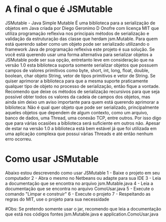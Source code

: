 # A final o que é JSMutable
JSMutable - Java Simple Mutable
É uma biblioteca para a serialização de objetos em Java criada por Diego Geronimo D Onofre com licença MIT
que utiliza programação reflexiva nos principais métodos de serialização e validação da estruturação das classe que
herdam jsm.Mutable. Para quem está querendo saber como um objeto pode ser serializado utilizando o framework Java de 
programação reflexiva este projeto é sua solução. Se você está querendo usar uma forma alternativa para serializar objetos
a JSMutable pode ser sua opção, entretanto leve em consideração que na versão 1.0 esta biblioteca suporta somente serializar
objetos que possuem campos de valores primitivos como byte, short, int, long, float, double, boolean, char objeto String,
vetor de tipos primitivos e vetor de String. Se quiser aprimorar a biblioteca para que a mesma suporte praticamente qualquer
tipo de objeto no processo de serialização, então fique a vontade. Recomendo que deixe os métodos de serialização recursivos
para que seja possível obter todos os valores da cadeia de campos dos objetos, mas ainda sim deixo um aviso importante para quem
está querendo aprimorar a biblioteca: Não é qual quer objeto que pode ser serializado, principalmente aqueles objetos que
dependem de algum contexto, como um arquivo, banco de dados, uma Thread, uma conexão TCP, entre outros. Por isso digo que para
várias ocasiões a biblioteca será suficiente em outros não. Apesar de estar na versão 1.0 a biblioteca está bem estável já
que foi utilizada em uma aplicação complexa que possui várias Threads e até então nenhum erro ocorreu. 

# Como usar JSMutable
Abaixo estou descrevendo como usar JSMutable
1 - Baixe o projeto em seu computador
2 - Abra o mesmo no Netbeans ou adapte para sua IDE
3 - Leia a documentação que se encontra no arquivo jsm.Mutable.java
4 - Leia a documentação que se encontra no arquivo ComoUsar.java
5 - Execute o comando "Limpar e construir"
6 - Execute o projeto
7 - Respeitando as regras do MIT, use o projeto para sua necessidade

#Obs:
Se pretendo somente usar o jar, recomendo que leia a documentação
que está nos códigos fontes jsm.Mutable.java e application.ComoUsar.java
